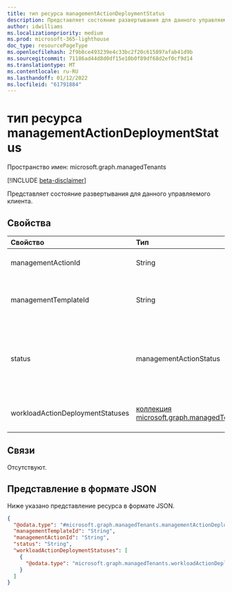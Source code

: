 ```yaml
---
title: тип ресурса managementActionDeploymentStatus
description: Представляет состояние развертывания для данного управляемого клиента.
author: idwilliams
ms.localizationpriority: medium
ms.prod: microsoft-365-lighthouse
doc_type: resourcePageType
ms.openlocfilehash: 2f9b8ce493239e4c33bc2f20c615897afab41d9b
ms.sourcegitcommit: 71186ad44d8d0df15e10b0f89df68d2ef0cf9d14
ms.translationtype: MT
ms.contentlocale: ru-RU
ms.lasthandoff: 01/12/2022
ms.locfileid: "61791884"
---
```

# <a name="managementactiondeploymentstatus-resource-type"></a>тип ресурса managementActionDeploymentStatus

Пространство имен: microsoft.graph.managedTenants

[!INCLUDE [beta-disclaimer](../../includes/beta-disclaimer.md)]

Представляет состояние развертывания для данного управляемого клиента.

## <a name="properties"></a>Свойства
|Свойство|Тип|Описание|
|:---|:---|:---|
|managementActionId|String|Идентификатор для действия управления. Обязательный. Только для чтения.|
|managementTemplateId|String|Идентификатор шаблона управления, который использовался для создания действия управления. Обязательное. Только для чтения.|
|status|managementActionStatus|Состояние действия управления. Возможные значения: `toAddress`, `completed`, `error`, `timeOut`, `inProgress`, `planned`, `resolvedBy3rdParty`, `resolvedThroughAlternateMitigation`, `riskAccepted`, `unknownFutureValue`. Обязательное.|
|workloadActionDeploymentStatuses|[коллекция microsoft.graph.managedTenants.workloadActionDeploymentStatus](../resources/managedtenants-workloadactiondeploymentstatus.md)|Коллекция статуй развертывания действий рабочей нагрузки для данного действия управления. Необязательно.|

## <a name="relationships"></a>Связи
Отсутствуют.

## <a name="json-representation"></a>Представление в формате JSON
Ниже указано представление ресурса в формате JSON.
<!-- {
  "blockType": "resource",
  "@odata.type": "microsoft.graph.managedTenants.managementActionDeploymentStatus"
}
-->
``` json
{
  "@odata.type": "#microsoft.graph.managedTenants.managementActionDeploymentStatus",
  "managementTemplateId": "String",
  "managementActionId": "String",
  "status": "String",
  "workloadActionDeploymentStatuses": [
    {
      "@odata.type": "microsoft.graph.managedTenants.workloadActionDeploymentStatus"
    }
  ]
}
```

